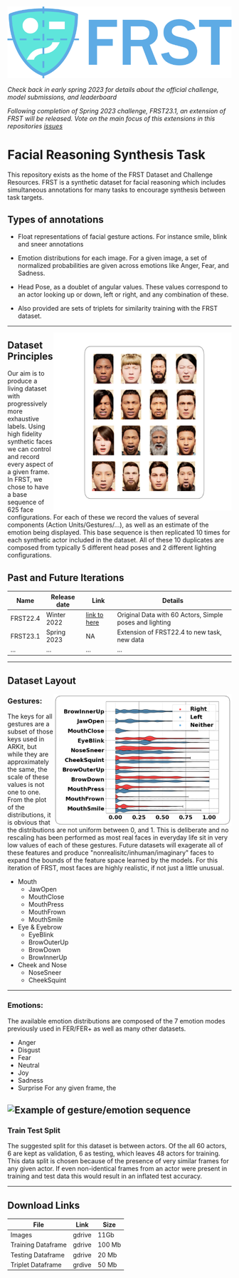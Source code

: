 <img src="./imgs/FRSTLogoV4.png" 
     alt="FRST- Facial Reasoning Synthesis Task" >

*Check back in early spring 2023 for details about the official challenge, model submissions, and leaderboard*

*Following completion of Spring 2023 challenge, FRST23.1, an extension of FRST will be released. Vote on the main focus of this extensions in this repositories [issues]('.')*


# Facial Reasoning Synthesis Task 
This repository exists as the home of the FRST Dataset and Challenge Resources. FRST is a synthetic dataset for facial reasoning which includes simultaneous annotations for many tasks to encourage synthesis between task targets.


## Types of annotations 
 * Float representations of facial gesture actions. For instance smile, blink and sneer annotations
 * Emotion distributions for each image. For a given image, a set of normalized probabilities are given across emotions like Anger, Fear, and Sadness.
 * Head Pose, as a doublet of angular values. These values correspond to an actor looking up or down, left or right, and any combination of these.

 * Also provided are sets of triplets for similarity training with the FRST dataset. 

---
<img src="./imgs/FRSTFaceExample.png" 
     alt="Size Limit logo by Anton Lovchikov"
     align="right"
     width=400>

## Dataset Principles

Our aim is to produce a living dataset with progressively more exhaustive labels. Using high fidelity synthetic faces we can control and record every aspect of a given frame. In FRST, we chose to have a base sequence of 625 face configurations. For each of these we record the values of several components (Action Units/Gestures/...), as well as an estimate of the emotion being displayed. This base sequence is then replicated 10 times for each synthetic actor included in the dataset. All of these 10 duplicates are composed from typically 5 different head poses and 2 different lighting configurations.



## Past and Future Iterations

| Name | Release date | Link | Details |
| --- | --- | --- | --- |
| FRST22.4 | Winter 2022 | [link to here]('./README.md') | Original Data with 60 Actors, Simple poses and lighting|
| FRST23.1 | Spring 2023 | NA | Extension of FRST22.4 to new task, new data|
| ... | ... | ... | ... |


---
## Dataset Layout

<img src="./imgs/GestureDistributionV1.png" 
     alt="Size Limit logo by Anton Lovchikov"
     align="right"
     width=400>



### Gestures: ###
The keys for all gestures are a subset of those keys used in ARKit, but while they are approximately the same, the scale of these values is not one to one. From the plot of the distributions, it is obvious that the distributions are not uniform between 0, and 1. This is deliberate and no rescaling has been performed as most real faces in everyday life sit in very low values of each of these gestures. Future datasets will exagerate all of these features and produce "nonrealisitc/inhuman/imaginary" faces to expand the bounds of the feature space learned by the models. For this iteration of FRST, most faces are highly realistic, if not just a little unusual.

 * Mouth
   * JawOpen
   * MouthClose
   * MouthPress
   * MouthFrown
   * MouthSmile
* Eye & Eyebrow
  * EyeBlink
  * BrowOuterUp
  * BrowDown
  * BrowInnerUp
* Cheek and Nose
  * NoseSneer
  * CheekSquint


---

### Emotions: ###

The available emotion distributions are composed of the 7 emotion modes previously used in FER/FER+ as well as many other datasets.

* Anger
* Disgust
* Fear
* Neutral
* Joy
* Sadness
* Surprise
For any given frame, the 

<img src="./imgs/AdaAnnotations.gif"
     alt="Example of gesture/emotion sequence"
     width=500>
---
### Train Test Split
The suggested split for this dataset is between actors. Of the all 60 actors, 6 are kept as validation, 6 as testing, which leaves 48 actors for training. This data split is chosen because of the presence of very similar frames for any given actor. If even non-identical frames from an actor were present in training and test data this would result in an inflated test accuracy.

---
## Download Links

|  File  |  Link  |  Size  |
| --- | --- | --- |
| Images | gdrive  | 11Gb |
| Training Dataframe | gdrive | 100 Mb |
| Testing Dataframe | gdrive | 20 Mb|
|Triplet Dataframe | grdive| 50 Mb|


